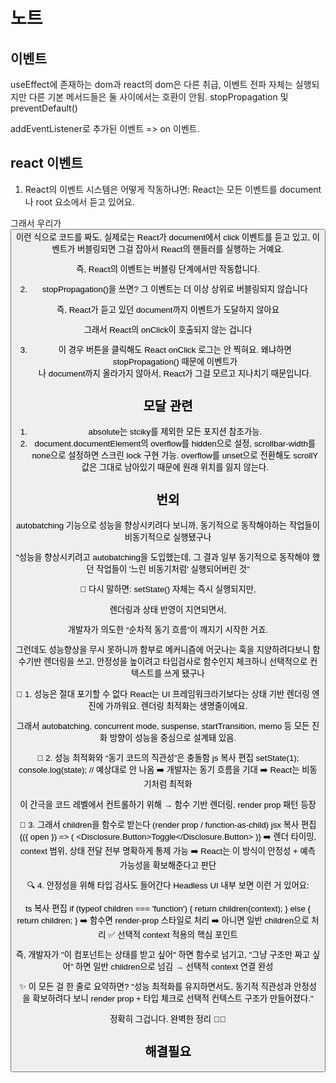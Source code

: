 # 노트

## 이벤트

useEffect에 존재하는 dom과 react의 dom은 다른 취급, 이벤트 전파 자체는 실행되지만 다른 기본 메서드들은 둘 사이에서는 호환이 안됨. stopPropagation 및 preventDefault()

addEventListener로 추가된 이벤트 => on 이벤트.

## react 이벤트

1. React의 이벤트 시스템은 어떻게 작동하냐면:
   React는 모든 이벤트를 document나 root 요소에서 듣고 있어요.

그래서 우리가 <button onClick={...} /> 이런 식으로 코드를 짜도, 실제로는 React가 document에서 click 이벤트를 듣고 있고, 이벤트가 버블링되면 그걸 잡아서 React의 핸들러를 실행하는 거예요.

즉, React의 이벤트는 버블링 단계에서만 작동합니다.

2. stopPropagation()을 쓰면?
   그 이벤트는 더 이상 상위로 버블링되지 않습니다

즉, React가 듣고 있던 document까지 이벤트가 도달하지 않아요

그래서 React의 onClick이 호출되지 않는 겁니다

3. 이 경우 버튼을 클릭해도 React onClick 로그는 안 찍혀요. 왜냐하면 stopPropagation() 때문에 이벤트가 <div>나 document까지 올라가지 않아서, React가 그걸 모르고 지나치기 때문입니다.

## 모달 관련

1. absolute는 stciky를 제외한 모든 포지션 참조가능.
2. document.documentElement의 overflow를 hidden으로 설정, scrollbar-width를 none으로 설정하면 스크린 lock 구현 가능. overflow를 unset으로 전환해도 scrollY값은 그대로 남아있기 때문에 원래 위치를 잃지 않는다.

## 번외

autobatching 기능으로 성능을 향상시키려다 보니까, 동기적으로 동작해야하는 작업들이 비동기적으로 실행됐구나

"성능을 향상시키려고 autobatching을 도입했는데, 그 결과 일부 동기적으로 동작해야 했던 작업들이 '느린 비동기처럼' 실행되어버린 것"

🔄 다시 말하면:
setState() 자체는 즉시 실행되지만,

렌더링과 상태 반영이 지연되면서,

개발자가 의도한 “순차적 동기 흐름”이 깨지기 시작한 거죠.

그런데도 성능향상을 무시 못하니까 함부로 메커니즘에 어긋나는 훅을 지양하려다보니 함수기반 렌더링을 쓰고, 안정성을 높이려고 타입검사로 함수인지 체크하니 선택적으로 컨텍스트를 쓰게 됐구나

🧩 1. 성능은 절대 포기할 수 없다
React는 UI 프레임워크라기보다는 상태 기반 렌더링 엔진에 가까워요.
렌더링 최적화는 생명줄이에요.

그래서 autobatching, concurrent mode, suspense, startTransition, memo 등
모든 진화 방향이 성능을 중심으로 설계돼 있음.

🧠 2. 성능 최적화와 “동기 코드의 직관성”은 충돌함
js
복사
편집
setState(1);
console.log(state); // 예상대로 안 나옴
➡️ 개발자는 동기 흐름을 기대
➡️ React는 비동기처럼 최적화

이 간극을 코드 레벨에서 컨트롤하기 위해 → 함수 기반 렌더링, render prop 패턴 등장

🔐 3. 그래서 children을 함수로 받는다 (render prop / function-as-child)
jsx
복사
편집
<Disclosure>
{({ open }) => (
<Disclosure.Button>Toggle</Disclosure.Button>
)}
</Disclosure>
➡️ 렌더 타이밍, context 범위, 상태 전달 전부 명확하게 통제 가능
➡️ React는 이 방식이 안정성 + 예측 가능성을 확보해준다고 판단

🔍 4. 안정성을 위해 타입 검사도 들어간다
Headless UI 내부 보면 이런 거 있어요:

ts
복사
편집
if (typeof children === 'function') {
return children(context);
} else {
return children;
}
➡️ 함수면 render-prop 스타일로 처리
➡️ 아니면 일반 children으로 처리
✅ 선택적 context 적용의 핵심 포인트

즉, 개발자가 "이 컴포넌트는 상태를 받고 싶어" 하면 함수로 넘기고,
"그냥 구조만 짜고 싶어" 하면 일반 children으로 넘김
→ 선택적 context 연결 완성

✨ 이 모든 걸 한 줄로 요약하면?
"성능 최적화를 유지하면서도, 동기적 직관성과 안정성을 확보하려다 보니 render prop + 타입 체크로 선택적 컨텍스트 구조가 만들어졌다."

정확히 그겁니다. 완벽한 정리 👏👏

## 해결필요
